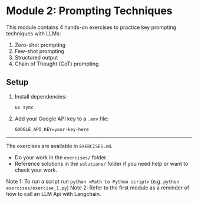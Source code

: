 # Module 2: Prompting Techniques

This module contains 4 hands-on exercises to practice key prompting techniques with LLMs:

1. Zero-shot prompting
2. Few-shot prompting
3. Structured output
4. Chain of Thought (CoT) prompting

## Setup

1. Install dependencies:
   ```sh
   uv sync
   ```
2. Add your Google API key to a `.env` file:
   ```env
   GOOGLE_API_KEY=your-key-here
   ```

---

The exercises are available in `EXERCISES.md`.

- Do your work in the `exercises/` folder.
- Reference solutions in the `solutions/` folder if you need help or want to check your work.

Note 1: To run a script run `python <Path to Python script>` (e.g. `python exercises/exercise_1.py`)
Note 2: Refer to the first module as a reminder of how to call an LLM Api with Langchain.
